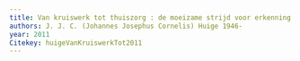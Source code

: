 ```yaml
---
title: Van kruiswerk tot thuiszorg : de moeizame strijd voor erkenning van een boeiende maar complexe werksoort in de periode 1946-1990
authors: J. J. C. (Johannes Josephus Cornelis) Huige 1946-
year: 2011
Citekey: huigeVanKruiswerkTot2011
---
```


